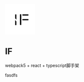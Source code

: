 
<img align="center" alt="if" width="100px" src="https://github.com/freezestanley/Factory/blob/lazy/public/logo.png" />

# IF 
webpack5 + react + typescript脚手架

fasdfs

